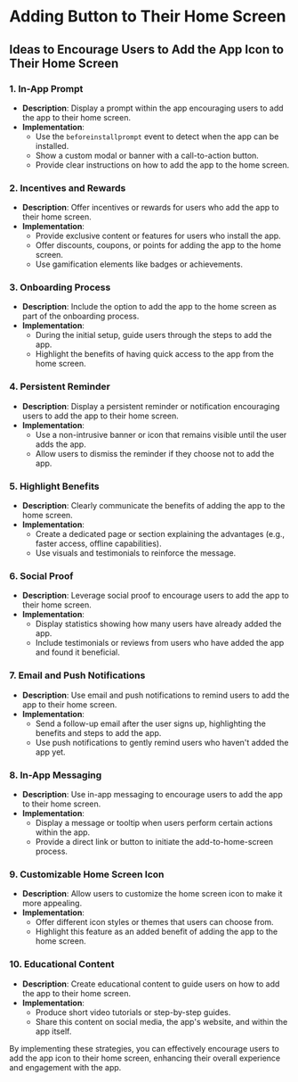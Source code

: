 # Adding Button to Their Home Screen

## Ideas to Encourage Users to Add the App Icon to Their Home Screen

### 1. In-App Prompt
- **Description**: Display a prompt within the app encouraging users to add the app to their home screen.
- **Implementation**:
  - Use the `beforeinstallprompt` event to detect when the app can be installed.
  - Show a custom modal or banner with a call-to-action button.
  - Provide clear instructions on how to add the app to the home screen.

### 2. Incentives and Rewards
- **Description**: Offer incentives or rewards for users who add the app to their home screen.
- **Implementation**:
  - Provide exclusive content or features for users who install the app.
  - Offer discounts, coupons, or points for adding the app to the home screen.
  - Use gamification elements like badges or achievements.

### 3. Onboarding Process
- **Description**: Include the option to add the app to the home screen as part of the onboarding process.
- **Implementation**:
  - During the initial setup, guide users through the steps to add the app.
  - Highlight the benefits of having quick access to the app from the home screen.

### 4. Persistent Reminder
- **Description**: Display a persistent reminder or notification encouraging users to add the app to their home screen.
- **Implementation**:
  - Use a non-intrusive banner or icon that remains visible until the user adds the app.
  - Allow users to dismiss the reminder if they choose not to add the app.

### 5. Highlight Benefits
- **Description**: Clearly communicate the benefits of adding the app to the home screen.
- **Implementation**:
  - Create a dedicated page or section explaining the advantages (e.g., faster access, offline capabilities).
  - Use visuals and testimonials to reinforce the message.

### 6. Social Proof
- **Description**: Leverage social proof to encourage users to add the app to their home screen.
- **Implementation**:
  - Display statistics showing how many users have already added the app.
  - Include testimonials or reviews from users who have added the app and found it beneficial.

### 7. Email and Push Notifications
- **Description**: Use email and push notifications to remind users to add the app to their home screen.
- **Implementation**:
  - Send a follow-up email after the user signs up, highlighting the benefits and steps to add the app.
  - Use push notifications to gently remind users who haven't added the app yet.

### 8. In-App Messaging
- **Description**: Use in-app messaging to encourage users to add the app to their home screen.
- **Implementation**:
  - Display a message or tooltip when users perform certain actions within the app.
  - Provide a direct link or button to initiate the add-to-home-screen process.

### 9. Customizable Home Screen Icon
- **Description**: Allow users to customize the home screen icon to make it more appealing.
- **Implementation**:
  - Offer different icon styles or themes that users can choose from.
  - Highlight this feature as an added benefit of adding the app to the home screen.

### 10. Educational Content
- **Description**: Create educational content to guide users on how to add the app to their home screen.
- **Implementation**:
  - Produce short video tutorials or step-by-step guides.
  - Share this content on social media, the app's website, and within the app itself.

By implementing these strategies, you can effectively encourage users to add the app icon to their home screen, enhancing their overall experience and engagement with the app.